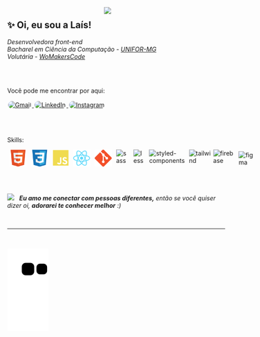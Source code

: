 <img align='right' src="https://miro.medium.com/max/700/0*yBvA5CnEX3Sd4aod.gif" width="280" />
<h2>✨ Oi, eu sou a Laís! </h2>
<p><em>Desenvolvedora front-end </br> Bacharel em Ciência da Computação - <a href="https://www.uniformg.edu.br/">UNIFOR-MG</a> </br> Volutária - <a href="https://womakerscode.org/">WoMakersCode</a>
</em></p>

<br/><br/>

Você pode me encontrar por aqui:

<a target="_blank" href="mailto:laisresende690@gmail.com">
    <img alt="Gmail" src="https://img.shields.io/badge/Gmail-D14836?style=for-the-badge&logo=gmail&logoColor=white" style="border-radius: 30px; margin: 2px" />
</a>
<a target="_blank" href="https://www.linkedin.com/in/lais-resende/">
    <img alt="LinkedIn" src="https://img.shields.io/badge/LinkedIn-0077B5?style=for-the-badge&logo=linkedin&logoColor=white" style="border-radius: 30px; margin: 2px" />
</a>
<a target="_blank" href="https://www.instagram.com/laisresende07/">
    <img alt="Instagram" src="https://img.shields.io/badge/Instagram-E4405F?style=for-the-badge&logo=instagram&logoColor=white" style="border-radius: 30px; margin: 2px" />
</a>


<br/><br/>


<p>Skills:</p>
<div style="display: flex; align-items: center;">
    <img alt="html" height="40" style="margin: 0 5px" src="https://raw.githubusercontent.com/devicons/devicon/master/icons/html5/html5-original.svg">
    <img alt="css" height="40" style="margin: 0 5px" src="https://raw.githubusercontent.com/devicons/devicon/master/icons/css3/css3-original.svg">
    <img alt="js" height="37" style="margin: 0 5px" src="https://raw.githubusercontent.com/devicons/devicon/master/icons/javascript/javascript-plain.svg">
    <img alt="react" height="40" style="margin: 0 5px" src="https://raw.githubusercontent.com/devicons/devicon/master/icons/react/react-original.svg">
    <img alt="git" height="40" style="margin: 0 5px" src="https://raw.githubusercontent.com/devicons/devicon/master/icons/git/git-plain.svg" />
    <img alt="sass" height="40" style="margin: 0 5px" src="https://cdn.jsdelivr.net/gh/devicons/devicon/icons/sass/sass-original.svg">
    <img alt="less" height="40" style="margin: 0 5px" src="https://user-images.githubusercontent.com/63600570/150414560-23646804-d604-4f47-8c0c-6a895318e32e.png">
    <img alt="styled-components" height="40" style="margin: 0 5px" src="https://user-images.githubusercontent.com/63600570/150413125-e91a65f7-8171-4476-9c1a-58b0573574bc.png">
    <img alt="tailwind" height="40" style="margin: 0 5px" src="https://user-images.githubusercontent.com/63600570/150412924-4023c3bb-9fd1-46ab-a86f-5e0c228874de.png">
    <img alt="firebase" height="40" style="margin: 0px" src="https://cdn.jsdelivr.net/gh/devicons/devicon/icons/firebase/firebase-plain.svg" />
    <img alt="figma" height="32" style="margin: 0 5px" src="https://cdn.jsdelivr.net/gh/devicons/devicon/icons/figma/figma-original.svg" />
</div>


<br/><br/>


<img src="https://media.giphy.com/media/LnQjpWaON8nhr21vNW/giphy.gif" width="60">&nbsp;&nbsp; <em><b>Eu amo me conectar com pessoas diferentes,</b> então se você quiser dizer oi, <b>adorarei te conhecer melhor</b> :)</em>

<br/>

---

<br/>

![Snake animation](https://github.com/laisresende07/laisresende07/blob/output/github-contribution-grid-snake.svg)

